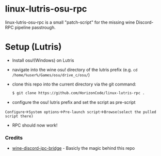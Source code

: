 # linux-lutris-osu-rpc

linux-lutris-osu-rpc is a small "patch-script" for the missing wine Discord-RPC pipeline passtrough.

# Setup (Lutris)

  - Install osu!(Windows) on Lutris
  - navigate into the wine osu! directory of the lutris prefix (e.g. `cd /home/%user%/Games/osu/drive_c/osu/`)
  
  - clone this repo into the current directory via the git command: 
    ```sh
    $ git clone https://github.com/HorizonCode/linux-lutris-rpc .
    ```
  
  - configure the osu! lutris prefix and set the script as pre-script 
  
   `Configure`->`System options`->`Pre-launch script`->`Browse(select the pulled script there)`
  
  - RPC should now work!

### Credits

* [wine-discord-ipc-bridge](https://github.com/0e4ef622/wine-discord-ipc-bridge) - Basicly the magic behind this repo
